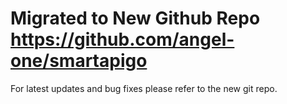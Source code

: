 # Migrated to New Github Repo https://github.com/angel-one/smartapigo
For latest updates and bug fixes please refer to the new git repo.

